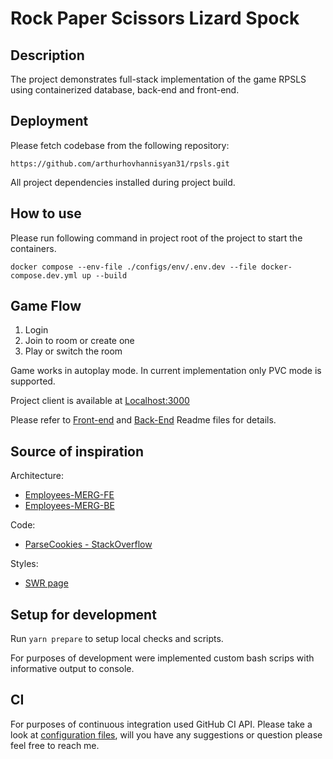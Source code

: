 # Rock Paper Scissors Lizard Spock

## Description
The project demonstrates full-stack implementation of the game RPSLS using containerized database, back-end and front-end.

## Deployment

Please fetch codebase from the following repository:
```git
https://github.com/arthurhovhannisyan31/rpsls.git
```

All project dependencies installed during project build.


## How to use
Please run following command in project root of the project to start the containers.
```shell
docker compose --env-file ./configs/env/.env.dev --file docker-compose.dev.yml up --build
```

## Game Flow
1. Login 
2. Join to room or create one
3. Play or switch the room

Game works in autoplay mode. In current implementation only PVC mode is supported.

Project client is available at [Localhost:3000](http://localhost:3001/)

Please refer to [Front-end](packages/client/README.md) and [Back-End](packages/api/README.md) Readme files for details.


## Source of inspiration
Architecture:
- [Employees-MERG-FE](https://github.com/arthurhovhannisyan31/Employees-MERG-FE)
- [Employees-MERG-BE](https://github.com/arthurhovhannisyan31/Employees-MERG-BE)

Code:
- [ParseCookies - StackOverflow](https://stackoverflow.com/questions/3393854/get-and-set-a-single-cookie-with-node-js-http-server)

Styles:
- [SWR page](https://swr.vercel.app/) 

## Setup for development
Run `yarn prepare` to setup local checks and scripts.

For purposes of development were implemented custom bash scrips with informative output to console. 

## CI
For purposes of continuous integration used GitHub CI API. Please take a look at [configuration files](.github/workflows), will you have any suggestions or question please feel free to reach me.
